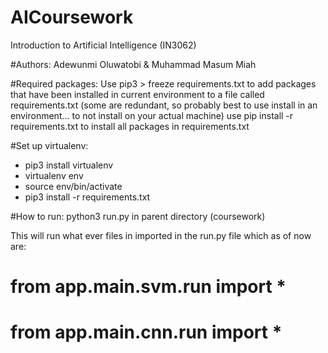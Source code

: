 # AICoursework
Introduction to Artificial Intelligence (IN3062)

#Authors:
Adewunmi Oluwatobi & Muhammad Masum Miah

#Required packages:
Use pip3 > freeze requirements.txt to add packages that have been installed in current environment to a file called requirements.txt (some are redundant, so probably best to use install in an environment... to not install on your actual machine)
use pip install -r requirements.txt to install all packages in requirements.txt

#Set up virtualenv:
- pip3 install virtualenv
- virtualenv env
- source env/bin/activate
- pip3 install -r requirements.txt

#How to run:
python3 run.py in parent directory (coursework)

This will run what ever files in imported in the run.py file which as of now are:
# from app.main.svm.run import *
# from app.main.cnn.run import *
